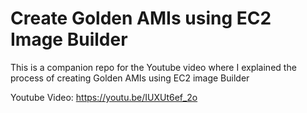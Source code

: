 # Create Golden AMIs using EC2 Image Builder

This is a companion repo for the Youtube video where I explained the process of creating Golden AMIs using EC2 image Builder

Youtube Video: https://youtu.be/IUXUt6ef_2o

